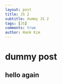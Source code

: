 ```yaml
---
layout: post
title: JS 2
subtitle: dummy JS 2
tags: [JS]
comments: true
author: Hank Kim
---
```


# dummy post
## hello again
